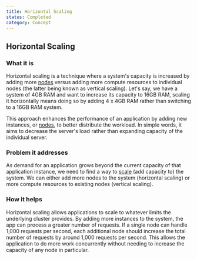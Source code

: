 ```yaml
---
title: Horizontal Scaling
status: Completed
category: Concept
---
```


## Horizontal Scaling

### What it is

Horizontal scaling is a technique where a system's capacity is increased by adding more [nodes](https://github.com/cncf/glossary/blob/main/definitions/nodes.md) versus adding more compute resources to individual nodes (the latter being known as vertical scaling). Let's say, we have a system of 4GB RAM and want to increase its capacity to 16GB RAM, scaling it horizontally means doing so by adding 4 x 4GB RAM rather than switching to a 16GB RAM system.

This approach enhances the performance of an application by adding new instances, or [nodes](https://github.com/cncf/glossary/blob/main/definitions/nodes.md), to better distribute the workload. In simple words, it aims to decrease the server's load rather than expanding capacity of the individual server.

### Problem it addresses

As demand for an application grows beyond the current capacity of that application instance, we need to find a way to [scale](https://github.com/cncf/glossary/blob/main/definitions/scalability.md) (add capacity to) the system. We can either add more nodes to the system (horizontal scaling) or more compute resources to existing nodes (vertical scaling).

### How it helps

Horizontal scaling allows applications to scale to whatever limits the underlying cluster provides. By adding more instances to the system, the app can process a greater number of requests. If a single node can handle 1,000 requests per second, each additional node should increase the total number of requests by around 1,000 requests per second. This allows the application to do more work concurrently without needing to increase the capacity of any node in particular.
